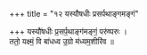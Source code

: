 +++
title = "१२ यस्यौषधीः प्रसर्पथाङ्गमङ्गं"

+++
यस्यौ॑षधीः प्र॒सर्प॒थाङ्ग॑मङ्गं॒ परु॑ष्परुः ।  
ततो॒ यक्ष्मं॒ वि बा॑धध्व उ॒ग्रो म॑ध्यम॒शीरि॑व ॥